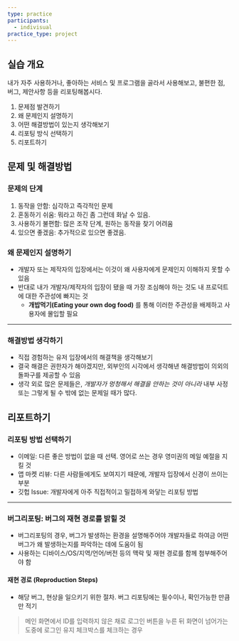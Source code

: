 ```yaml
---
type: practice
participants:
  - indivisual
practice_type: project
---
```

## 실습 개요

내가 자주 사용하거나, 좋아하는 서비스 및 프로그램을 골라서 사용해보고, 불편한 점, 버그, 제안사항 등을 리포팅해봅시다.

1. 문제점 발견하기
2. 왜 문제인지 설명하기
3. 어떤 해결방법이 있는지 생각해보기
4. 리포팅 방식 선택하기
5. 리포트하기

## 문제 및 해결방법

### 문제의 단계

1. 동작을 안함: 심각하고 즉각적인 문제
2. 혼동하기 쉬움: 뭐라고 하긴 좀 그런데 화날 수 있음.
3. 사용하기 불편함: 많은 조작 단계, 원하는 동작을 찾기 어려움
4. 있으면 좋겠음: 추가적으로 있으면 좋겠음.

### 왜 문제인지 설명하기

- 개발자 또는 제작자의 입장에서는 이것이 왜 사용자에게 문제인지 이해하지 못할 수 있음
- 반대로 내가 개발자/제작자의 입장이 됐을 때 가장 조심해야 하는 것도 내 프로덕트에 대한 주관성에 빠지는 것
	- **개밥먹기(Eating your own dog food)** 를 통해 이러한 주관성을 배제하고 사용자에 몰입할 필요

***

### 해결방법 생각하기

- 직접 경험하는 유저 입장에서의 해결책을 생각해보기
- 결국 해결은 권한자가 해야겠지만, 외부인의 시각에서 생각해낸 해결방법이 의외의 돌파구를 제공할 수 있음
- 생각 외로 많은 문제들은, *개발자가 멍청해서 해결을 안하는 것이 아니라* 내부 사정 또는 그렇게 될 수 밖에 없는 문제일 때가 많다.


## 리포트하기

### 리포팅 방법 선택하기

- 이메일: 다른 좋은 방법이 없을 때 선택. 영어로 쓰는 경우 영미권의 메일 예절을 지킬 것
- 앱 마켓 리뷰: 다른 사람들에게도 보여지기 때문에, 개발자 입장에서 신경이 쓰이는 부분
- 깃헙 Issue: 개발자에게 아주 직접적이고 밀접하게 와닿는 리포팅 방법

***

### 버그리포팅: 버그의 재현 경로를 밝힐 것

- 버그리포팅의 경우, 버그가 발생하는 환경을 설명해주어야 개발자들로 하여금 어떤 버그가 왜 발생하는지를 파악하는 데에 도움이 됨
- 사용하는 디바이스/OS/지역/언어/버전 등의 맥락 및 재현 경로를 함께 첨부해주어야 함

#### 재현 경로 (Reproduction Steps)

- 해당 버그, 현상을 일으키기 위한 절차. 버그 리포팅에는 필수이나, 확인가능한 만큼만 적기

> 메인 화면에서 ID를 입력하지 않은 채로 로그인 버튼을 누른 뒤 화면이 넘어가는 도중에 로그인 유지 체크박스를 체크하는 경우
